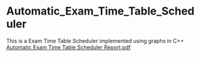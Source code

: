 # Automatic_Exam_Time_Table_Scheduler
This is a Exam Time Table Scheduler implemented using graphs in C++
[Automatic Exam Time Table Scheduler Report.pdf](https://github.com/pradeshgv/Automatic_Exam_Time_Table_Scheduler/files/10814357/Automatic.Exam.Time.Table.Scheduler.Report.pdf)
